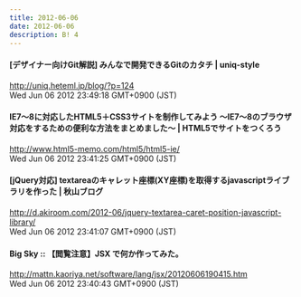 ```yaml
---
title: 2012-06-06
date: 2012-06-06
description: B! 4
---
```


#### [デザイナー向けGit解説] みんなで開発できるGitのカタチ | uniq-style
http://uniq.heteml.jp/blog/?p=124<br>
Wed Jun 06 2012 23:49:18 GMT+0900 (JST)<br>


#### IE7～8に対応したHTML5＋CSS3サイトを制作してみよう ～IE7～8のブラウザ対応をするための便利な方法をまとめました～ | HTML5でサイトをつくろう
http://www.html5-memo.com/html5/html5-ie/<br>
Wed Jun 06 2012 23:41:25 GMT+0900 (JST)<br>


#### [jQuery対応] textareaのキャレット座標(XY座標)を取得するjavascriptライブラリを作った | 秋山ブログ
http://d.akiroom.com/2012-06/jquery-textarea-caret-position-javascript-library/<br>
Wed Jun 06 2012 23:41:07 GMT+0900 (JST)<br>


#### Big Sky :: 【閲覧注意】JSX で何か作ってみた。
http://mattn.kaoriya.net/software/lang/jsx/20120606190415.htm<br>
Wed Jun 06 2012 23:40:43 GMT+0900 (JST)<br>


